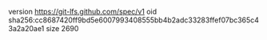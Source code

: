 version https://git-lfs.github.com/spec/v1
oid sha256:cc8687420ff9bd5e6007993408555bb4b2adc33283ffef07bc365c43a2a20ae1
size 2690
